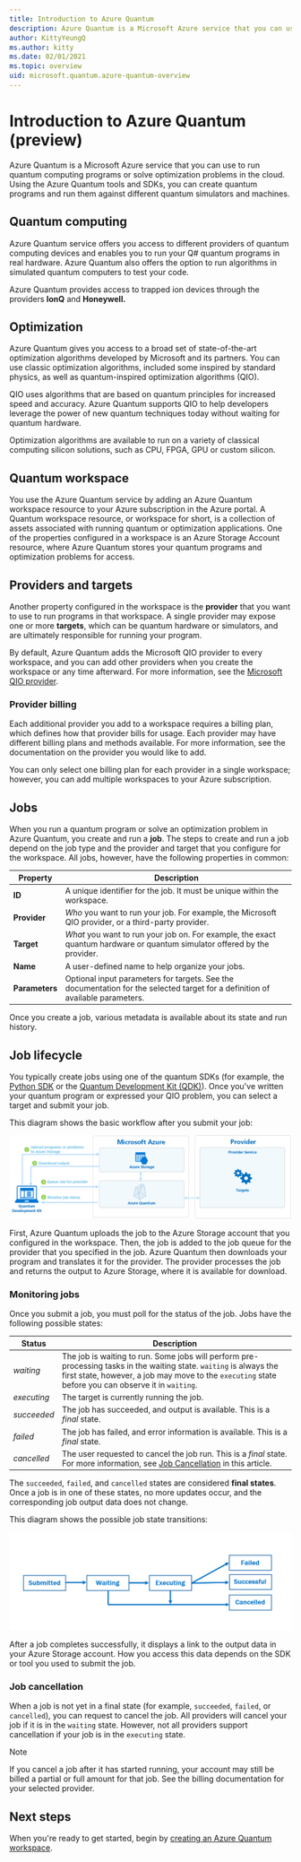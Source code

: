 ```yaml
---
title: Introduction to Azure Quantum
description: Azure Quantum is a Microsoft Azure service that you can use to run quantum computing programs or solve optimization problems in the cloud. 
author: KittyYeungQ
ms.author: kitty
ms.date: 02/01/2021
ms.topic: overview
uid: microsoft.quantum.azure-quantum-overview
---
```


# Introduction to Azure Quantum (preview)

Azure Quantum is a Microsoft Azure service that you can use to run quantum computing programs or solve optimization problems in the cloud. Using the Azure Quantum tools and SDKs, you can create quantum programs and run them against different quantum simulators and machines.

## Quantum computing 

Azure Quantum service offers you access to different providers of quantum computing devices and enables you to run your Q# quantum programs in real hardware. Azure Quantum also offers the option to run algorithms in simulated quantum computers to test your code.

Azure Quantum provides access to trapped ion devices through the providers **IonQ** and **Honeywell.** 

## Optimization

Azure Quantum gives you access to a broad set of state-of-the-art optimization algorithms developed by Microsoft and its partners. You can use classic optimization algorithms, included some inspired by standard physics, as well as quantum-inspired optimization algorithms (QIO). 

QIO uses algorithms that are based on quantum principles for increased speed and accuracy. Azure Quantum supports QIO to help developers leverage the power of new quantum techniques today without waiting for quantum hardware.

Optimization algorithms are available to run on a variety of classical computing silicon solutions, such as CPU, FPGA, GPU or custom silicon.

## Quantum workspace

You use the Azure Quantum service by adding an Azure Quantum workspace resource to your Azure subscription in the Azure portal. A Quantum workspace resource, or workspace for short, is a collection of assets associated with running quantum or optimization applications. One of the properties configured in a workspace is an Azure Storage Account resource, where Azure Quantum stores your quantum programs and optimization problems for access.

## Providers and targets

Another property configured in the workspace is the **provider** that you want to use to run programs in that workspace. A single provider may expose one or more **targets**, which can be quantum hardware or simulators, and are ultimately responsible for running your program. 

By default, Azure Quantum adds the Microsoft QIO provider to every workspace, and you can add other providers when you create the workspace or any time afterward. For more information, see the [Microsoft QIO provider](xref:microsoft.quantum.optimization.providers.microsoft.qio).

### Provider billing

Each additional provider you add to a workspace requires a billing plan, which defines how that provider bills for usage. Each provider may have different billing plans and methods available. For more information, see the documentation on the provider you would like to add.

You can only select one billing plan for each provider in a single workspace; however, you can add multiple workspaces to your Azure subscription.

## Jobs

When you run a quantum program or solve an optimization problem in Azure Quantum,
you create and run a **job**. The steps to create and run a job depend on
the job type and the provider and target that you configure for the workspace.  All jobs, however, have the following properties in common:

|Property |Description|
|-----|----|
|**ID**|A unique identifier for the job. It must be unique within the workspace.    |
|**Provider**|_Who_ you want to run your job. For example, the Microsoft QIO provider, or a third-party provider. |
|**Target**| _What_ you want to run your job on. For example, the exact quantum hardware or quantum simulator offered by the provider. |
|**Name**|A user-defined name to help organize your jobs.|
|**Parameters**|Optional input parameters for targets. See the documentation for the selected target for a definition of available parameters.|

Once you create a job, various metadata is available about its state and run history.

## Job lifecycle

You typically create jobs using one of the quantum SDKs (for example, the [Python SDK](xref:microsoft.quantum.optimization.install-sdk) or the [Quantum Development Kit (QDK)](xref:microsoft.quantum.overview.qdk-overview)). Once you've written
your quantum program or expressed your QIO problem, you can select a target and
submit your job.

This diagram shows the basic workflow after you submit your job:

![Azure Quantum job workflow overview](./media/azure-quantum-flow-diagram.png)

First, Azure Quantum uploads the job to the Azure Storage account that you configured in the workspace. Then, the job is added to the job queue for the provider that you specified in the job. Azure Quantum then downloads your program and translates it for the provider. The provider processes the job and returns the output to Azure Storage, where it is available for download. 

### Monitoring jobs

Once you submit a job, you must poll for the status of the job. Jobs have
the following possible states:

|Status|Description|
|---|---|
|*waiting*|The job is waiting to run. Some jobs will perform  pre-processing tasks in the waiting state. `waiting` is always the first state, however, a job may move to the `executing` state before you can observe it in `waiting`.   |
|*executing*|The target is currently running the job.   |
|*succeeded*|The job has succeeded, and output is available. This is a *final* state. |
|*failed*|The job has failed, and error information is available. This is a *final* state.|
|*cancelled*|The user requested to cancel the job run. This is a *final* state. For more information, see [Job Cancellation](#job-cancellation) in this article.|

The `succeeded`, `failed`, and `cancelled` states are considered **final states**. Once a job is in one of these states, no more updates occur, and the corresponding job output data does not change.

This diagram shows the possible job state transitions:

![Azure Quantum job submission diagram](./media/aq-diagram.png)

After a job completes successfully, it displays a link to the output data in your Azure Storage account. How you access this data depends on the SDK or tool you used to submit the job.

### Job cancellation

When a job is not yet in a final state (for example, `succeeded`, `failed`, or `cancelled`), you can request to cancel the job. All providers will cancel your job if it is in the `waiting` state. However, not all providers support cancellation if your job is in the `executing` state.

> [!NOTE]
>If you cancel a job after it has started running, your account may still be billed a
partial or full amount for that job. See the billing documentation for
your selected provider.

## Next steps

When you're ready to get started, begin by [creating an Azure Quantum workspace](xref:microsoft.quantum.workspaces-portal).
